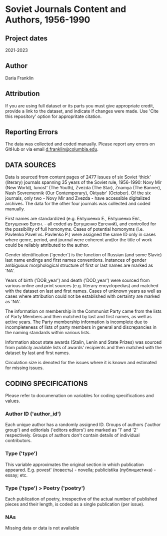 # Soviet Journals Content and Authors, 1956-1990 

## Project dates
2021-2023
## Author
Daria Franklin 
## Attribution 
If you are using full dataset or its parts you must give appropriate credit, provide a link to the dataset, and indicate if changes were made. Use 'Cite this repository' option for appropritate citation. 
## Reporting Errors 
The data was collected and coded manually. Please report any errors on GitHub or via email d.franklin@columbia.edu. 

## DATA SOURCES 

Data is sourced from content pages of 2477 issues of six Soviet ‘thick’ (literary) journals spanning 35 years of the Soviet rule, 1956-1990: Novy Mir (New World), Iunost' (The Youth), Zvezda (The Star), Znamya (The Banner), Nash Sovremennik (Our Contemporary), Oktyabr' (October). 
Of the six journals, only two - Novy Mir and Zvezda - have accessible digitalized archives. The data for the other four journals was collected and coded manually. 

First names are standardized (e.g. Евтушенко Е., Евтушенко Евг., Евтушенко Евген. - all coded as Евтушенко Евгений), and controlled for the possibility of full homonyms. Cases of potential homonyms (i.e. Pavlenko Pavel vs. Pavlenko P.) were assigned the same ID only in cases where genre, period, and journal were coherent and/or the title of work could be reliably attributed to the author.   

Gender identification ('gender') is the function of Russian (and some Slavic) last name endings and first names conventions. Instances of gender ambiguous morphological structure of first or last names are marked as 'NA'. 

Years of birth ('DOB_year') and death ('DOD_year') were sourced from various online and print sources (e.g. literary encyclopedias) and matched with the dataset on last and first names. Cases of unknown years as well as cases where attribution could not be established with certainty are marked as 'NA'. 

The information on membership in the Communist Party came from the lists of Party Members and then matched by last and first names, as well as active years. The Party membership information is incomplete due to incompleteness of lists of party members in general and discrepancies in the naming standards within various lists. 

Information about state awards (Stalin, Lenin and State Prizes) was sourced from publicly available lists of awards' recipients and then matched with the dataset by last and first names. 

Circulation size is denoted for the issues where it is known and estimated for missing issues. 


## CODING SPECIFICATIONS 
Please refer to documenation on variables for coding specifications and values.

### Author ID ('author_id') 
Each unique author has a randomly assigned ID. Groups of authors ('author group') and editorials ('editors editors') are marked as '1' and '2' respectively. Groups of authors don't contain details of individual contributors. 

### Type ('type') 
This variable approximates the original section in which publication appeared. E.g. povest' (повесть) - novella; publicistika (публицистика) - essay; etc. 

### Type ('type') > Poetry ('poetry')
Each publication of poetry, irrespective of the actual number of published pieces and their length, is coded as a single publication (per issue). 

### NAs 
Missing data or data is not available
